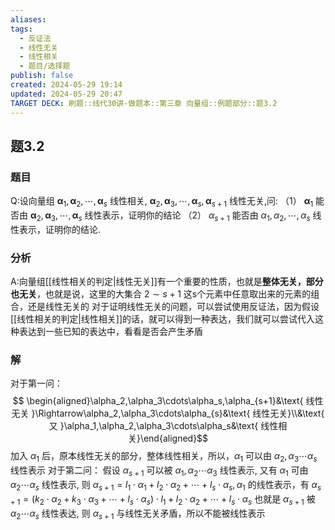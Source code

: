 ```yaml
---
aliases: 
tags:
  - 反证法
  - 线性无关
  - 线性相关
  - 题目/选择题
publish: false
created: 2024-05-29 19:14
updated: 2024-05-29 20:47
TARGET DECK: 刷题::线代30讲-做题本::第三章 向量组::例题部分::题3.2
---
```

## 题3.2
### 题目
Q:设向量组 ${\mathbf{\alpha }}_{1},{\mathbf{\alpha }}_{2},\cdots ,{\mathbf{\alpha }}_{s}$ 线性相关, ${\mathbf{\alpha }}_{2},{\mathbf{\alpha }}_{3},\cdots ,{\mathbf{\alpha }}_{s},{\mathbf{\alpha }}_{s + 1}$ 线性无关,问:
（1） ${\mathbf{\alpha }}_{1}$ 能否由 ${\mathbf{\alpha }}_{2},{\mathbf{\alpha }}_{3},\cdots ,{\mathbf{\alpha }}_{s}$ 线性表示，证明你的结论
（2） ${\alpha }_{s + 1}$ 能否由 ${\alpha }_{1},{\alpha }_{2},\cdots ,{\alpha }_{s}$ 线性表示，证明你的结论.
### 分析
A:向量组[[线性相关的判定|线性无关]]有一个重要的性质，也就是**整体无关，部分也无关**，也就是说，这里的大集合 $2\sim s+1$ 这s个元素中任意取出来的元素的组合，还是线性无关的 
对于证明线性无关的问题，可以尝试使用反证法，因为假设[[线性相关的判定|线性相关]]的话，就可以得到一种表达，我们就可以尝试代入这种表达到一些已知的表达中，看看是否会产生矛盾
### 解
对于第一问：
$$ \begin{aligned}\alpha_2,\alpha_3\cdots\alpha_s,\alpha_{s+1}&\text{ 线性无关 }\Rightarrow\alpha_2,\alpha_3\cdots\alpha_{s}&\text{ 线性无关}\\&\text{ 又 }\alpha_1,\alpha_2,\alpha_3\cdots\alpha_s&\text{ 线性相关}\end{aligned}$$
加入 $\alpha_1$ 后，原本线性无关的部分，整体线性相关，所以，$\alpha_{1}$ 可以由 $\alpha_2,\alpha_3\cdots\alpha_s$ 线性表示 
对于第二问： 
假设 $\alpha_{s+1}$ 可以被 $\alpha_{1},\alpha_{2}\cdots\alpha_{3}$ 线性表示, 又有 $\alpha_{1}$ 可由 $\alpha_{2}\cdots\alpha_{s}$ 线性表示, 则 $\alpha_{s+1}=l_{1}\cdot\alpha_{1}+l_{2}\cdot\alpha_{2}+\cdots+l_{s}\cdot\alpha_{s},\alpha_{1}$ 的线性表示，有 $\alpha_{s+1}=(k_{2}\cdot\alpha_{2}+k_{3}\cdot\alpha_{3}+\cdots+l_{s}\cdot\alpha_{s})\cdot l_{1}+l_{2}\cdot\alpha_{2}+\cdots+l_{s}\cdot\alpha_{s}$
也就是 $\alpha_{s+1}$ 被 $\alpha_{2}\cdots\alpha_{s}$ 线性表达, 则 $\alpha_{s+1}$ 与线性无关矛盾，所以不能被线性表示


